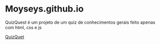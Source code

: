 # Moyseys.github.io
QuizQuest é um projeto de um quiz de conhecimentos gerais feito apenas com html, css e js

<a href="https://moyseys.github.io/QuizQuest/">QuizQuet</a>
